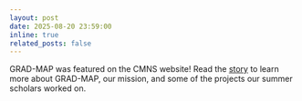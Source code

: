 ```yaml
---
layout: post
date: 2025-08-20 23:59:00
inline: true
related_posts: false
---
```


GRAD-MAP was featured on the CMNS website! Read the [story](https://cmns.umd.edu/news-events/news/grad-map-students-mentors-learn-each-other) to learn more about GRAD-MAP, our mission, and some of the projects our summer scholars worked on.

